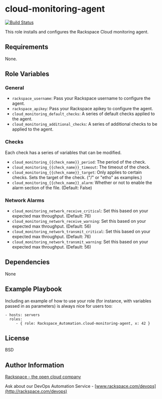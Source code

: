 cloud-monitoring-agent
========

[![Build Status](https://drone-opsdev.rax.io/github.com/rack-roles/cloud-monitoring-agent/status.svg?branch=master)](https://drone-opsdev.rax.io/github.com/rack-roles/cloud-monitoring-agent)

This role installs and configures the Rackspace Cloud monitoring agent.

Requirements
------------

None.

Role Variables
--------------

### General

* `rackspace_username`: Pass your Rackspace username to configure the agent.
* `rackspace_apikey`: Pass your Rackspace apikey to configure the agent.
* `cloud_monitoring_default_checks`: A series of default checks applied to the agent.
* `cloud_monitoring_additional_checks`: A series of additional checks to be applied to the agent.

### Checks

Each check has a series of variables that can be modified.

* `cloud_monitoring_{{check_name}}_period`: The period of the check.
* `cloud_monitoring_{{check_name}}_timeout`: The timeout of the check.
* `cloud_monitoring_{{check_name}}_target`: Only applies to certain checks. Sets the target of the check. ("/" or "etho" as examples.)
* `cloud_monitoring_{{check_name}}_alarm`: Whether or not to enable the alarm section of the file. (Default: False)

### Network Alarms

* `cloud_monitoring_network_receive_critical`: Set this based on your expected max throughput. (Default: 76)
* `cloud_monitoring_network_receive_warning`: Set this based on your expected max throughput. (Default: 56)
* `cloud_monitoring_network_transmit_critical`: Set this based on your expected max throughput. (Default: 76)
* `cloud_monitoring_network_transmit_warning`: Set this based on your expected max throughput. (Default: 56)

Dependencies
------------

None

Example Playbook
-------------------------

Including an example of how to use your role (for instance, with variables passed in as parameters) is always nice for users too:

    - hosts: servers
      roles:
         - { role: Rackspace_Automation.cloud-monitoring-agent, x: 42 }

License
-------

BSD

Author Information
------------------

[Rackspace - the open cloud company](http://rackspace.com)

Ask about our DevOps Automation Service - [www.rackspace.com/devops](http://rackspace.com/devops)
